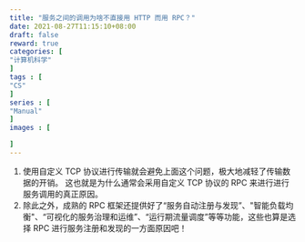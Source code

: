 ```yaml
---
title: "服务之间的调用为啥不直接用 HTTP 而用 RPC？"
date: 2021-08-27T11:15:10+08:00
draft: false
reward: true
categories: [
"计算机科学"
]
tags : [
"CS"
]
series : [
"Manual"
]
images : [

]
---
```


[comment]: <> "# 服务之间的调用为啥不直接用 HTTP 而用 RPC？"



1. 使用自定义 TCP 协议进行传输就会避免上面这个问题，极大地减轻了传输数据的开销。 这也就是为什么通常会采用自定义 TCP 协议的 RPC 来进行进行服务调用的真正原因。
2. 除此之外，成熟的 RPC 框架还提供好了“服务自动注册与发现”、"智能负载均衡"、“可视化的服务治理和运维”、“运行期流量调度”等等功能，这些也算是选择 RPC 进行服务注册和发现的一方面原因吧！
